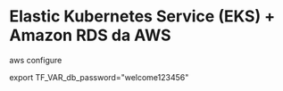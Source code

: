 # Elastic Kubernetes Service (EKS) + Amazon RDS da AWS

aws configure

export TF_VAR_db_password="welcome123456"

